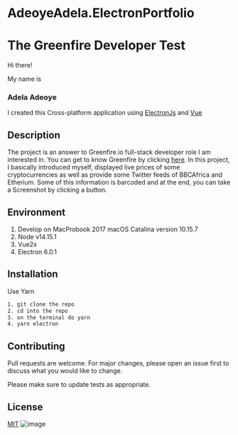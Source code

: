 # AdeoyeAdela.ElectronPortfolio

# The Greenfire Developer Test

Hi there! 

My name is  
### Adela Adeoye

I created this Cross-platform application using [ElectronJs](https://www.electronjs.org/) and [Vue](https://v3.vuejs.org/)

## Description

The project is an answer to Greenfire.io full-stack developer role I am interested in.   You can get to know Greenfire by clicking [here](http://greenfire.io/). In this project, I basically introduced myself, displayed live prices of some cryptocurrencies as well as provide some Twitter feeds of BBCAfrica and Etherium. Some of this information is barcoded and at the end, you can take a Screenshot by clicking a button.


## Environment

1. Develop on MacProbook 2017 macOS Catalina version 10.15.7
2. Node v14.15.1
3. Vue2x
4. Electron 6.0.1

## Installation

Use Yarn

```bash
1. git clone the repo
2. cd into the repo
3. on the terminal do yarn
4. yarn electron
```

## Contributing
Pull requests are welcome. For major changes, please open an issue first to discuss what you would like to change.

Please make sure to update tests as appropriate.

## License
[MIT](https://choosealicense.com/licenses/mit/)
![image](https://user-images.githubusercontent.com/15943549/124399332-8ffffc00-dd12-11eb-91c8-0a49f7b40ffc.png)
